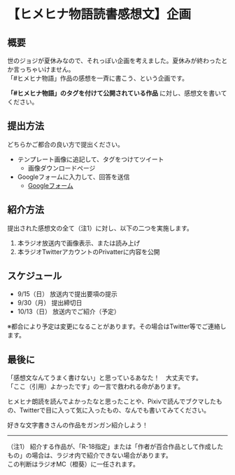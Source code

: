 # 【ヒメヒナ物語読書感想文】企画
## 概要
世のジョジが夏休みなので、それっぽい企画を考えました。夏休みが終わったとか言っちゃいけません。  
「#ヒメヒナ物語」作品の感想を一斉に書こう、という企画です。  

**「#ヒメヒナ物語」のタグを付けて公開されている作品** に対し、感想文を書いてください。  

## 提出方法
どちらかご都合の良い方で提出ください。
- テンプレート画像に追記して、タグをつけてツイート
  - 画像ダウンロードページ
- Googleフォームに入力して、回答を送信
  - [Googleフォーム](https://forms.gle/V92qsvgJjzakE8Cc9)

## 紹介方法
提出された感想文の全て（注1）に対し、以下の二つを実施します。
1. 本ラジオ放送内で画像表示、または読み上げ
1. 本ラジオTwitterアカウントのPrivatterに内容を公開

## スケジュール
- 9/15（日） 放送内で提出要項の提示  
- 9/30（月） 提出締切日  
- 10/13（日） 放送内でご紹介（予定）  
 
※都合により予定は変更になることがあります。その場合はTwitter等でご連絡します。

## 最後に
「感想文なんてうまく書けない」と思っているあなた！　大丈夫です。  
「ここ（引用）よかったです」の一言で救われる命があります。

ヒメヒナ朗読を読んでよかったなと思ったことや、Pixivで読んでブクマしたもの、Twitterで目に入って気に入ったもの、なんでも書いてみてください。  

好きな文字書きさんの作品をガンガン紹介しよう！  

---
（注1）
紹介する作品が、「R-18指定」または「作者が百合作品として作成したもの」の場合は、ラジオ内で紹介できない場合があります。  
この判断はラジオMC（橙葵）に一任されます。
